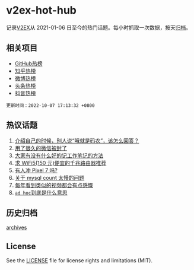 # v2ex-hot-hub

 记录[V2EX](https://www.v2ex.com/)从 2021-01-06 日至今的热门话题。每小时抓取一次数据，按天[归档](archives)。
 
 ## 相关项目

- [GitHub热榜](https://github.com/snaildev/github-hot-hub)
- [知乎热榜](https://github.com/snaildev/zhihu-hot-hub)
- [微博热榜](https://github.com/snaildev/weibo-hot-hub)
- [头条热榜](https://github.com/snaildev/toutiao-hot-hub)
- [抖音热榜](https://github.com/snaildev/douyin-hot-hub)


 `更新时间：2022-10-07 17:13:32 +0800`

## 热议话题

1. [介绍自己的时候，别人说“哦就是码农”，该怎么回答？](https://www.v2ex.com/t/884950)
1. [用了很久的微信被封了](https://www.v2ex.com/t/885018)
1. [大家有没有什么好的记工作笔记的方法](https://www.v2ex.com/t/884947)
1. [求 WiFi5(150 元)便宜的千兆路由器推荐](https://www.v2ex.com/t/884902)
1. [有人冲 Pixel 7 吗?](https://www.v2ex.com/t/884956)
1. [关于 mysql count 太慢的问题](https://www.v2ex.com/t/884917)
1. [每年看到类似的视频都会有点感慨](https://www.v2ex.com/t/884975)
1. [`ad hoc`到底是什么意思](https://www.v2ex.com/t/884985)

## 历史归档

[archives](archives)

## License

See the [LICENSE](LICENSE) file for license rights and limitations (MIT).
